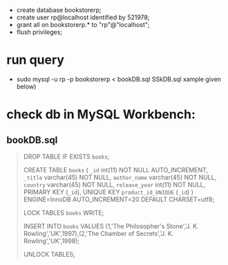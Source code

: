 * create database bookstorerp;
* create user rp@localhost identified by 521978;
* grant all on bookstorerp.* to "rp"@"localhost";
* flush privileges;

# run query 

* sudo mysql -u rp -p bookstorerp < bookDB.sql SSkDB.sql xample given below)

# check db in MySQL Workbench:



## bookDB.sql

>DROP TABLE IF EXISTS `books`;
>
>CREATE TABLE `books` (
>  `_id` int(11) NOT NULL AUTO_INCREMENT,
>  `_title` varchar(45) NOT NULL,
>  `author_name` varchar(45) NOT NULL,
>  `country` varchar(45) NOT NULL,
>  `release_year` int(11) NOT NULL,
>  PRIMARY KEY (`_id`),
>  UNIQUE KEY `product_id_UNIQUE` (`_id`)
>) ENGINE=InnoDB AUTO_INCREMENT=20 DEFAULT CHARSET=utf8;
>
>LOCK TABLES `books` WRITE;
>
>INSERT INTO `books` VALUES (1,'The Philosopher\'s Stone','J. K. Rowling','UK',1997),(2,'The Chamber of Secrets','J. K. Rowling','UK',1998);
>
>UNLOCK TABLES;
